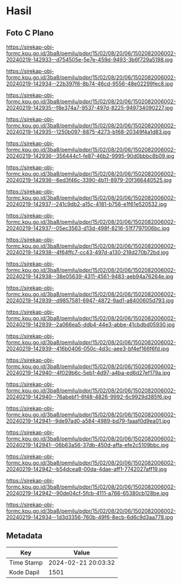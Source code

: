 # Hasil

## Foto C Plano

https://sirekap-obj-formc.kpu.go.id/3ba8/pemilu/pdpr/15/02/08/20/06/1502082006002-20240219-142933--d754505e-5e7e-459d-9493-3b6f729a5198.jpg

https://sirekap-obj-formc.kpu.go.id/3ba8/pemilu/pdpr/15/02/08/20/06/1502082006002-20240219-142934--22b397f6-8b74-46cd-9556-48e02299fec8.jpg

https://sirekap-obj-formc.kpu.go.id/3ba8/pemilu/pdpr/15/02/08/20/06/1502082006002-20240219-142935--f8e374a7-9537-497d-8225-949734090227.jpg

https://sirekap-obj-formc.kpu.go.id/3ba8/pemilu/pdpr/15/02/08/20/06/1502082006002-20240219-142935--1250b097-8875-4273-b168-20349f4a1d83.jpg

https://sirekap-obj-formc.kpu.go.id/3ba8/pemilu/pdpr/15/02/08/20/06/1502082006002-20240219-142936--356444c1-fe87-46b2-9995-90d0bbbc8b09.jpg

https://sirekap-obj-formc.kpu.go.id/3ba8/pemilu/pdpr/15/02/08/20/06/1502082006002-20240219-142936--6ed3f46c-3390-4b11-8979-20f366440525.jpg

https://sirekap-obj-formc.kpu.go.id/3ba8/pemilu/pdpr/15/02/08/20/06/1502082006002-20240219-142937--241c9db2-a15c-4181-b756-e1f61e520532.jpg

https://sirekap-obj-formc.kpu.go.id/3ba8/pemilu/pdpr/15/02/08/20/06/1502082006002-20240219-142937--05ec3563-d13d-498f-8216-51f7797006bc.jpg

https://sirekap-obj-formc.kpu.go.id/3ba8/pemilu/pdpr/15/02/08/20/06/1502082006002-20240219-142938--4f64ffc7-cc43-497d-a130-218d270b72bd.jpg

https://sirekap-obj-formc.kpu.go.id/3ba8/pemilu/pdpr/15/02/08/20/06/1502082006002-20240219-142938--38e05639-4311-4561-9483-aeb94a76264e.jpg

https://sirekap-obj-formc.kpu.go.id/3ba8/pemilu/pdpr/15/02/08/20/06/1502082006002-20240219-142939--d9857581-6947-4872-9ad1-a8400605d793.jpg

https://sirekap-obj-formc.kpu.go.id/3ba8/pemilu/pdpr/15/02/08/20/06/1502082006002-20240219-142939--2a066ea5-ddb4-44e3-abbe-41cbdbd05930.jpg

https://sirekap-obj-formc.kpu.go.id/3ba8/pemilu/pdpr/15/02/08/20/06/1502082006002-20240219-142939--416b0406-050c-4d3c-aee3-bf4ef166f6fd.jpg

https://sirekap-obj-formc.kpu.go.id/3ba8/pemilu/pdpr/15/02/08/20/06/1502082006002-20240219-142940--4f029b6c-5eb1-4d97-a4ba-ed6d27ef179a.jpg

https://sirekap-obj-formc.kpu.go.id/3ba8/pemilu/pdpr/15/02/08/20/06/1502082006002-20240219-142940--76abebf1-6f48-4826-9992-6c9929d385f6.jpg

https://sirekap-obj-formc.kpu.go.id/3ba8/pemilu/pdpr/15/02/08/20/06/1502082006002-20240219-142941--9de97ad0-a584-4989-bd79-faaaf0d9ea01.jpg

https://sirekap-obj-formc.kpu.go.id/3ba8/pemilu/pdpr/15/02/08/20/06/1502082006002-20240219-142941--06b63a56-37db-450d-affa-efe2c5109bbc.jpg

https://sirekap-obj-formc.kpu.go.id/3ba8/pemilu/pdpr/15/02/08/20/06/1502082006002-20240219-142942--b54dcea8-00da-4dae-aff1-7742027aff19.jpg

https://sirekap-obj-formc.kpu.go.id/3ba8/pemilu/pdpr/15/02/08/20/06/1502082006002-20240219-142942--90de04cf-5fcb-4111-a766-65380cb128be.jpg

https://sirekap-obj-formc.kpu.go.id/3ba8/pemilu/pdpr/15/02/08/20/06/1502082006002-20240219-142934--1d3d3356-760b-49f6-8ecb-6d6c9d3aa778.jpg


## Metadata

| Key        | Value               |
| ---------- | ------------------- |
| Time Stamp | 2024-02-21 20:03:32 |
| Kode Dapil | 1501                |



